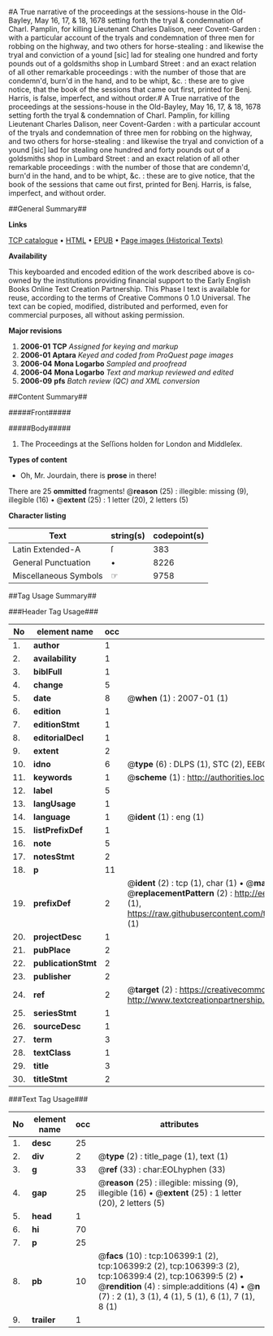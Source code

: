 #A True narrative of the proceedings at the sessions-house in the Old-Bayley, May 16, 17, & 18, 1678 setting forth the tryal & condemnation of Charl. Pamplin, for killing Lieutenant Charles Dalison, neer Covent-Garden : with a particular account of the tryals and condemnation of three men for robbing on the highway, and two others for horse-stealing : and likewise the tryal and conviction of a yound [sic] lad for stealing one hundred and forty pounds out of a goldsmiths shop in Lumbard Street : and an exact relation of all other remarkable proceedings : with the number of those that are condemn'd, burn'd in the hand, and to be whipt, &c. : these are to give notice, that the book of the sessions that came out first, printed for Benj. Harris, is false, imperfect, and without order.#
A True narrative of the proceedings at the sessions-house in the Old-Bayley, May 16, 17, & 18, 1678 setting forth the tryal & condemnation of Charl. Pamplin, for killing Lieutenant Charles Dalison, neer Covent-Garden : with a particular account of the tryals and condemnation of three men for robbing on the highway, and two others for horse-stealing : and likewise the tryal and conviction of a yound [sic] lad for stealing one hundred and forty pounds out of a goldsmiths shop in Lumbard Street : and an exact relation of all other remarkable proceedings : with the number of those that are condemn'd, burn'd in the hand, and to be whipt, &c. : these are to give notice, that the book of the sessions that came out first, printed for Benj. Harris, is false, imperfect, and without order.

##General Summary##

**Links**

[TCP catalogue](http://www.ota.ox.ac.uk/tcp/)  • 
[HTML](http://tei.it.ox.ac.uk/tcp/Texts-HTML/free/A63/A63597.html)  • 
[EPUB](http://tei.it.ox.ac.uk/tcp/Texts-EPUB/free/A63/A63597.epub) • 
[Page images (Historical Texts)](https://data.historicaltexts.jisc.ac.uk/view?pubId=eebo-17350956e&pageId=eebo-17350956e-106399-1)

**Availability**

This keyboarded and encoded edition of the
	       work described above is co-owned by the institutions
	       providing financial support to the Early English Books
	       Online Text Creation Partnership. This Phase I text is
	       available for reuse, according to the terms of Creative
	       Commons 0 1.0 Universal. The text can be copied,
	       modified, distributed and performed, even for
	       commercial purposes, all without asking permission.

**Major revisions**

1. __2006-01__ __TCP__ *Assigned for keying and markup*
1. __2006-01__ __Aptara__ *Keyed and coded from ProQuest page images*
1. __2006-04__ __Mona Logarbo__ *Sampled and proofread*
1. __2006-04__ __Mona Logarbo__ *Text and markup reviewed and edited*
1. __2006-09__ __pfs__ *Batch review (QC) and XML conversion*

##Content Summary##

#####Front#####

#####Body#####

1. The Proceedings at the Seſſions
holden for London and Middleſex.

**Types of content**

  * Oh, Mr. Jourdain, there is **prose** in there!

There are 25 **ommitted** fragments! 
 @__reason__ (25) : illegible: missing (9), illegible (16)  •  @__extent__ (25) : 1 letter (20), 2 letters (5)

**Character listing**


|Text|string(s)|codepoint(s)|
|---|---|---|
|Latin Extended-A|ſ|383|
|General Punctuation|•|8226|
|Miscellaneous Symbols|☞|9758|

##Tag Usage Summary##

###Header Tag Usage###

|No|element name|occ|attributes|
|---|---|---|---|
|1.|__author__|1||
|2.|__availability__|1||
|3.|__biblFull__|1||
|4.|__change__|5||
|5.|__date__|8| @__when__ (1) : 2007-01 (1)|
|6.|__edition__|1||
|7.|__editionStmt__|1||
|8.|__editorialDecl__|1||
|9.|__extent__|2||
|10.|__idno__|6| @__type__ (6) : DLPS (1), STC (2), EEBO-CITATION (1), OCLC (1), VID (1)|
|11.|__keywords__|1| @__scheme__ (1) : http://authorities.loc.gov/ (1)|
|12.|__label__|5||
|13.|__langUsage__|1||
|14.|__language__|1| @__ident__ (1) : eng (1)|
|15.|__listPrefixDef__|1||
|16.|__note__|5||
|17.|__notesStmt__|2||
|18.|__p__|11||
|19.|__prefixDef__|2| @__ident__ (2) : tcp (1), char (1)  •  @__matchPattern__ (2) : ([0-9\-]+):([0-9IVX]+) (1), (.+) (1)  •  @__replacementPattern__ (2) : http://eebo.chadwyck.com/downloadtiff?vid=$1&page=$2 (1), https://raw.githubusercontent.com/textcreationpartnership/Texts/master/tcpchars.xml#$1 (1)|
|20.|__projectDesc__|1||
|21.|__pubPlace__|2||
|22.|__publicationStmt__|2||
|23.|__publisher__|2||
|24.|__ref__|2| @__target__ (2) : https://creativecommons.org/publicdomain/zero/1.0/ (1), http://www.textcreationpartnership.org/docs/. (1)|
|25.|__seriesStmt__|1||
|26.|__sourceDesc__|1||
|27.|__term__|3||
|28.|__textClass__|1||
|29.|__title__|3||
|30.|__titleStmt__|2||


###Text Tag Usage###

|No|element name|occ|attributes|
|---|---|---|---|
|1.|__desc__|25||
|2.|__div__|2| @__type__ (2) : title_page (1), text (1)|
|3.|__g__|33| @__ref__ (33) : char:EOLhyphen (33)|
|4.|__gap__|25| @__reason__ (25) : illegible: missing (9), illegible (16)  •  @__extent__ (25) : 1 letter (20), 2 letters (5)|
|5.|__head__|1||
|6.|__hi__|70||
|7.|__p__|25||
|8.|__pb__|10| @__facs__ (10) : tcp:106399:1 (2), tcp:106399:2 (2), tcp:106399:3 (2), tcp:106399:4 (2), tcp:106399:5 (2)  •  @__rendition__ (4) : simple:additions (4)  •  @__n__ (7) : 2 (1), 3 (1), 4 (1), 5 (1), 6 (1), 7 (1), 8 (1)|
|9.|__trailer__|1||

